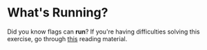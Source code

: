 # What's Running?

Did you know flags can **run**?
If you're having difficulties solving this exercise, go through [this](../../../reading/summary.md) reading material.
